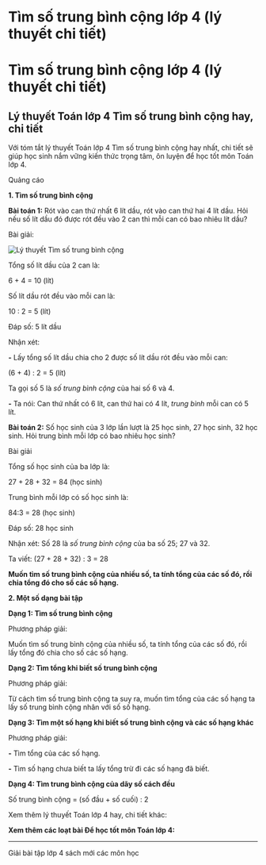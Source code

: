 # Tìm số trung bình cộng lớp 4 (lý thuyết chi tiết)

# Tìm số trung bình cộng lớp 4 (lý thuyết chi tiết)

## Lý thuyết Toán lớp 4 Tìm số trung bình cộng hay, chi tiết

Với tóm tắt lý thuyết Toán lớp 4 Tìm số trung bình cộng hay nhất, chi tiết sẽ giúp học sinh nắm vững kiến thức trọng tâm, ôn luyện để học tốt môn Toán lớp 4.

Quảng cáo

**1\. Tìm số trung bình cộng**

**Bài toán 1:** Rót vào can thứ nhất 6 lít dầu, rót vào can thứ hai 4 lít dầu. Hỏi nếu số lít dầu đó được rót đều vào 2 can thì mỗi can có bao nhiêu lít dầu?

Bài giải:

![Lý thuyết Tìm số trung bình cộng](https://vietjack.com/giai-toan-lop-4/images/ly-thuyet-tim-so-trung-binh-cong-93108.png)

Tổng số lít dầu của 2 can là:

6 + 4 = 10 (lít)

Số lít dầu rót đều vào mỗi can là:

10 : 2 = 5 (lít)

Đáp số: 5 lít dầu

Nhận xét:

**-** Lấy tổng số lít dầu chia cho 2 được số lít dầu rót đều vào mỗi can:

(6 + 4) : 2 = 5 (lít)

Ta gọi số 5 là _số trung bình cộng_ của hai số 6 và 4.

**-** Ta nói: Can thứ nhất có 6 lít, can thứ hai có 4 lít, _trung bình_ mỗi can có 5 lít.

**Bài toán 2:** Số học sinh của 3 lớp lần lượt là 25 học sinh, 27 học sinh, 32 học sinh. Hỏi trung bình mỗi lớp có bao nhiêu học sinh?

Bài giải

Tổng số học sinh của ba lớp là:

27 + 28 + 32 = 84 (học sinh)

Trung bình mỗi lớp có số học sinh là:

84:3 = 28 (học sinh)

Đáp số: 28 học sinh

Nhận xét: Số 28 là _số trung bình cộng_ của ba số 25; 27 và 32.

Ta viết: (27 + 28 + 32) : 3 = 28

**Muốn tìm số trung bình cộng của nhiều số, ta tính tổng của các số đó, rồi chia tổng đó cho số các số hạng.**

**2\. Một số dạng bài tập**

**Dạng 1: Tìm số trung bình cộng**

Phương pháp giải:

Muốn tìm số trung bình cộng của nhiều số, ta tính tổng của các số đó, rồi lấy tổng đó chia cho số các số hạng.

**Dạng 2: Tìm tổng khi biết số trung bình cộng**

Phương pháp giải:

Từ cách tìm số trung bình cộng ta suy ra, muốn tìm tổng của các số hạng ta lấy số trung bình cộng nhân với số số hạng.

**Dạng 3: Tìm một số hạng khi biết số trung bình cộng và các số hạng khác**

Phương pháp giải:

**-** Tìm tổng của các số hạng.

**-** Tìm số hạng chưa biết ta lấy tổng trừ đi các số hạng đã biết.

**Dạng 4: Tìm trung bình cộng của dãy số cách đều**

Số trung bình cộng = (số đầu + số cuối) : 2

Xem thêm lý thuyết Toán lớp 4 hay, chi tiết khác:

**Xem thêm các loạt bài Để học tốt môn Toán lớp 4:**

* * *

Giải bài tập lớp 4 sách mới các môn học
